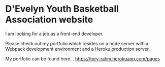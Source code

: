 # D'Evelyn Youth Basketball Association website

I am looking for a job as a front-end developer.

Please check out my portfolio which resides on a node server with a Webpack development environment and a Heroku production server.

My portfolio can be found here... https://tory-rahm.herokuapp.com/pages
